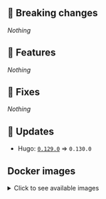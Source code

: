 ## :loudspeaker: Breaking changes

*Nothing*


## :tada: Features

*Nothing*


## :bug: Fixes

*Nothing*


## :heartbeat: Updates

* Hugo: [`0.129.0`](https://github.com/floryn90/docker-hugo/releases/tag/0.129.0) => `0.130.0`


## Docker images

<details>
<summary>Click to see available images</summary>

This release is available from Docker Hub as project `floryn90/hugo` with the following tags:

| Alias tags                   | Version specific tags                      |
| ---------------------------- | ------------------------------------------ |
| `busybox`, `latest`          | `0.130.0-busybox`, `0.130.0`                     |
| `busybox-ci`, `ci`           | `0.130.0-busybox-ci`, `0.130.0-ci`               |
| `busybox-onbuild`, `onbuild` | `0.130.0-busybox-onbuild`, `0.130.0-onbuild`     |
| `alpine`                     | `0.130.0-alpine`                              |
| `alpine-ci`                  | `0.130.0-alpine-ci`                           |
| `alpine-onbuild`             | `0.130.0-alpine-onbuild`                      |
| `asciidoctor`                | `0.130.0-asciidoctor`                         |
| `asciidoctor-ci`             | `0.130.0-asciidoctor-ci`                      |
| `asciidoctor-onbuild`        | `0.130.0-asciidoctor-onbuild`                 |
| `pandoc`                     | `0.130.0-pandoc`                              |
| `pandoc-ci`                  | `0.130.0-pandoc-ci`                           |
| `pandoc-onbuild`             | `0.130.0-pandoc-onbuild`                      |
| `ext-alpine`                 | `0.130.0-ext-alpine`                          |
| `ext-alpine-ci`              | `0.130.0-ext-alpine-ci`                       |
| `ext-alpine-onbuild`         | `0.130.0-ext-alpine-onbuild`                  |
| `ext-asciidoctor`            | `0.130.0-ext-asciidoctor`                     |
| `ext-asciidoctor-ci`         | `0.130.0-ext-asciidoctor-ci`                  |
| `ext-asciidoctor-onbuild`    | `0.130.0-ext-asciidoctor-onbuild`             |
| `ext-pandoc`                 | `0.130.0-ext-pandoc`                          |
| `ext-pandoc-ci`              | `0.130.0-ext-pandoc-ci`                       |
| `ext-pandoc-onbuild`         | `0.130.0-ext-pandoc-onbuild`                  |
| `debian`                     | `0.130.0-debian`                              |
| `debian-ci`                  | `0.130.0-debian-ci`                           |
| `debian-onbuild`             | `0.130.0-debian-onbuild`                      |
| `ext-debian`, `ext`, `latest-ext` | `0.130.0-ext-debian`, `0.130.0-ext`         |
| `ext-debian-ci`, `ext-ci`    | `0.130.0-ext-debian-ci`, `0.130.0-ext-ci`        |
| `ext-debian-onbuild`, `ext-onbuild` | `0.130.0-ext-debian-onbuild`, `0.130.0-ext-onbuild` |
| `ubuntu`                     | `0.130.0-ubuntu`                            |
| `ubuntu-ci`                  | `0.130.0-ubuntu-ci`                         |
| `ubuntu-onbuild`             | `0.130.0-ubuntu-onbuild`                    |
| `ext-ubuntu`                 | `0.130.0-ext-ubuntu`                        |
| `ext-ubuntu-ci`              | `0.130.0-ext-ubuntu-ci`                     |
| `ext-ubuntu-onbuild`         | `0.130.0-ext-ubuntu-onbuild`                |
</details>